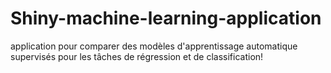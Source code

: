# Shiny-machine-learning-application
application pour comparer des modèles d'apprentissage automatique supervisés pour les tâches de régression et de classification!
